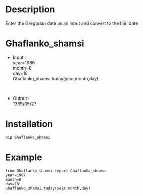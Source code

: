 # Description
Enter the Gregorian date as an input and  convert to the hijri date
# Ghaflanko_shamsi
+ Input :
<br>year=1986
<br>month=8
<br>day=18
<br>Ghaflanko_shamsi.today(year,month,day)
<br>

+ Output :
<br>1365/05/27


# Installation 

```bash
pip Ghaflanko_shamsi
```

# Example
```
from Ghaflanko_shamsi import Ghaflanko_shamsi 
year=1987
month=8
day=18
Ghaflanko_shamsi.today(year,month,day)
```